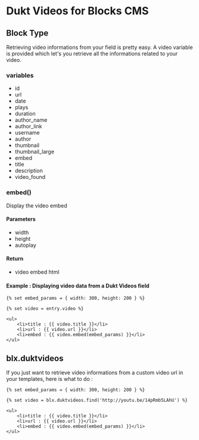 # Dukt Videos for Blocks CMS

## Block Type

Retrieving video informations from your field is pretty easy. A video variable is provided which let's you retrieve all the informations related to your video.


### variables

- id
- url
- date
- plays
- duration
- author_name
- author_link
- username
- author
- thumbnail
- thumbnail_large
- embed
- title
- description
- video_found


### embed()

Display the video embed

#### Parameters

- width
- height
- autoplay

#### Return

- video embed html


#### Example : Displaying video data from a Dukt Videos field

	{% set embed_params = { width: 300, height: 200 } %}
	
	{% set video = entry.video %}
	
	<ul>
		<li>title : {{ video.title }}</li>
		<li>url : {{ video.url }}</li>
		<li>embed : {{ video.embed(embed_params) }}</li>
	</ul>


## blx.duktvideos

If you just want to retrieve video informations from a custom video url in your templates, here is what to do :

	{% set embed_params = { width: 300, height: 200 } %}

	{% set video = blx.duktvideos.find('http://youtu.be/14pRmb5LAhU') %}
	
	<ul>
		<li>title : {{ video.title }}</li>
		<li>url : {{ video.url }}</li>
		<li>embed : {{ video.embed(embed_params) }}</li>
	</ul>


